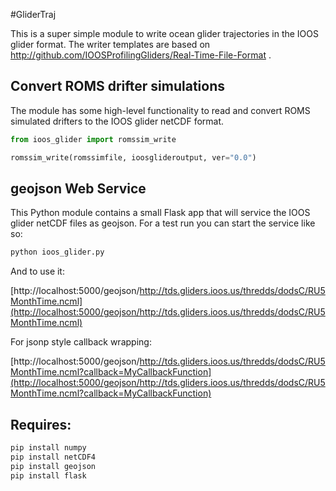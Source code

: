 #GliderTraj

This is a super simple module to write ocean glider trajectories in the IOOS glider format. The writer templates are based on http://github.com/IOOSProfilingGliders/Real-Time-File-Format .

## Convert ROMS drifter simulations

The module has some high-level functionality to read and convert ROMS simulated drifters to the IOOS glider netCDF format.

```python
from ioos_glider import romssim_write

romssim_write(romssimfile, ioosglideroutput, ver="0.0")
```

## geojson Web Service

This Python module contains a small Flask app that will service the IOOS glider netCDF files as geojson. For a test run you can start the service like so:

```bash
python ioos_glider.py
```

And to use it:

[http://localhost:5000/geojson/http://tds.gliders.ioos.us/thredds/dodsC/RU5MonthTime.ncml](http://localhost:5000/geojson/http://tds.gliders.ioos.us/thredds/dodsC/RU5MonthTime.ncml)

For jsonp style callback wrapping:

[http://localhost:5000/geojson/http://tds.gliders.ioos.us/thredds/dodsC/RU5MonthTime.ncml?callback=MyCallbackFunction](http://localhost:5000/geojson/http://tds.gliders.ioos.us/thredds/dodsC/RU5MonthTime.ncml?callback=MyCallbackFunction)

## Requires:

```bash
pip install numpy
pip install netCDF4
pip install geojson
pip install flask
```
